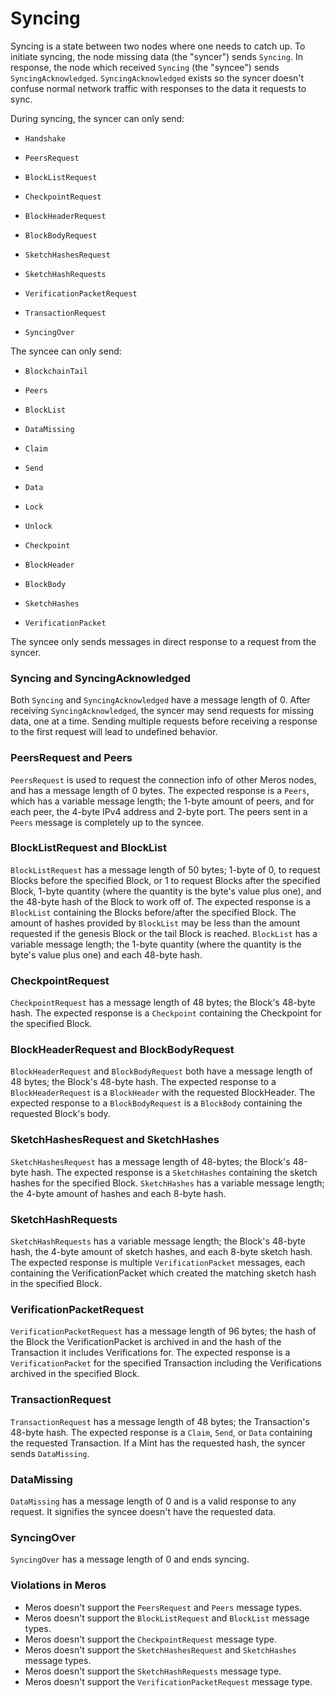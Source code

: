 # Syncing

Syncing is a state between two nodes where one needs to catch up. To initiate syncing, the node missing data (the "syncer") sends `Syncing`. In response, the node which received `Syncing` (the "syncee") sends `SyncingAcknowledged`. `SyncingAcknowledged` exists so the syncer doesn't confuse normal network traffic with responses to the data it requests to sync.

During syncing, the syncer can only send:

- `Handshake`

- `PeersRequest`
- `BlockListRequest`

- `CheckpointRequest`
- `BlockHeaderRequest`
- `BlockBodyRequest`
- `SketchHashesRequest`
- `SketchHashRequests`
- `VerificationPacketRequest`
- `TransactionRequest`

- `SyncingOver`

The syncee can only send:

- `BlockchainTail`

- `Peers`
- `BlockList`

- `DataMissing`

- `Claim`
- `Send`
- `Data`
- `Lock`
- `Unlock`

- `Checkpoint`
- `BlockHeader`
- `BlockBody`
- `SketchHashes`
- `VerificationPacket`

The syncee only sends messages in direct response to a request from the syncer.

### Syncing and SyncingAcknowledged

Both `Syncing` and `SyncingAcknowledged` have a message length of 0. After receiving `SyncingAcknowledged`, the syncer may send requests for missing data, one at a time. Sending multiple requests before receiving a response to the first request will lead to undefined behavior.

### PeersRequest and Peers

`PeersRequest` is used to request the connection info of other Meros nodes, and has a message length of 0 bytes. The expected response is a `Peers`, which has a variable message length; the 1-byte amount of peers, and for each peer, the 4-byte IPv4 address and 2-byte port. The peers sent in a `Peers` message is completely up to the syncee.

### BlockListRequest and BlockList

`BlockListRequest` has a message length of 50 bytes; 1-byte of 0, to request Blocks before the specified Block, or 1 to request Blocks after the specified Block, 1-byte quantity (where the quantity is the byte's value plus one), and the 48-byte hash of the Block to work off of. The expected response is a `BlockList` containing the Blocks before/after the specified Block. The amount of hashes provided by `BlockList` may be less than the amount requested if the genesis Block or the tail Block is reached. `BlockList` has a variable message length; the 1-byte quantity (where the quantity is the byte's value plus one) and each 48-byte hash.

### CheckpointRequest

`CheckpointRequest` has a message length of 48 bytes; the Block's 48-byte hash. The expected response is a `Checkpoint` containing the Checkpoint for the specified Block.

### BlockHeaderRequest and BlockBodyRequest

`BlockHeaderRequest` and `BlockBodyRequest` both have a message length of 48 bytes; the Block's 48-byte hash. The expected response to a `BlockHeaderRequest` is a `BlockHeader` with the requested BlockHeader. The expected response to a `BlockBodyRequest` is a `BlockBody` containing the requested Block's body.

### SketchHashesRequest and SketchHashes

`SketchHashesRequest` has a message length of 48-bytes; the Block's 48-byte hash. The expected response is a `SketchHashes` containing the sketch hashes for the specified Block. `SketchHashes` has a variable message length; the 4-byte amount of hashes and each 8-byte hash.

### SketchHashRequests

`SketchHashRequests` has a variable message length; the Block's 48-byte hash, the 4-byte amount of sketch hashes, and each 8-byte sketch hash. The expected response is multiple `VerificationPacket` messages, each containing the VerificationPacket which created the matching sketch hash in the specified Block.

### VerificationPacketRequest

`VerificationPacketRequest` has a message length of 96 bytes; the hash of the Block the VerificationPacket is archived in and the hash of the Transaction it includes Verifications for. The expected response is a `VerificationPacket` for the specified Transaction including the Verifications archived in the specified Block.

### TransactionRequest

`TransactionRequest` has a message length of 48 bytes; the Transaction's 48-byte hash. The expected response is a `Claim`, `Send`, or `Data` containing the requested Transaction. If a Mint has the requested hash, the syncer sends `DataMissing`.

### DataMissing

`DataMissing` has a message length of 0 and is a valid response to any request. It signifies the syncee doesn't have the requested data.

### SyncingOver

`SyncingOver` has a message length of 0 and ends syncing.

### Violations in Meros

- Meros doesn't support the `PeersRequest` and `Peers` message types.
- Meros doesn't support the `BlockListRequest` and `BlockList` message types.
- Meros doesn't support the `CheckpointRequest` message type.
- Meros doesn't support the `SketchHashesRequest` and `SketchHashes` message types.
- Meros doesn't support the `SketchHashRequests` message type.
- Meros doesn't support the `VerificationPacketRequest` message type.
